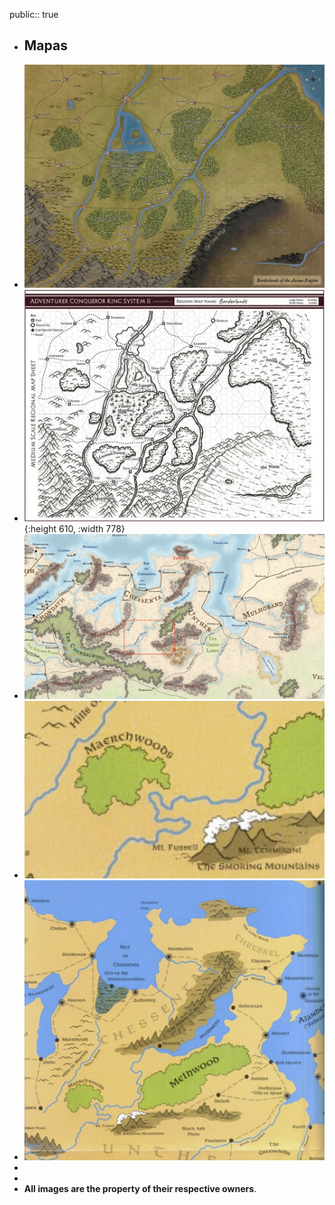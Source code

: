 public:: true

- ## Mapas
- ![3F065793-401D-4F2C-ADA5-03926A8DE0DE_1_102_o.jpeg](../assets/3F065793-401D-4F2C-ADA5-03926A8DE0DE_1_102_o_1746758525200_0.jpeg)
- ![Screenshot 2025-02-23 at 15.02.03.png](../assets/Screenshot_2025-02-23_at_15.02.03_1740322967072_0.png){:height 610, :width 778}
- ![Screenshot 2025-02-23 at 21.34.22.png](../assets/Screenshot_2025-02-23_at_21.34.22_1740346637292_0.png)
- ![image.png](../assets/image_1746445341163_0.png)
- ![image.png](../assets/image_1746445411825_0.png)
-
-
- **All images are the property of their respective owners**.